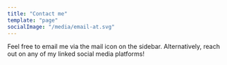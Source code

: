 ```yaml
---
title: "Contact me"
template: "page"
socialImage: "/media/email-at.svg"
---
```


Feel free to email me via the mail icon on the sidebar. Alternatively, reach out on any of my linked social media platforms!